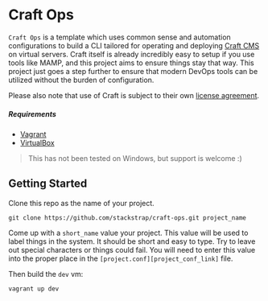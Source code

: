 # Craft Ops

`Craft Ops` is a template which uses common sense and automation 
configurations to build a CLI tailored for operating and deploying 
[Craft CMS][craft_link] on virtual servers. Craft itself is already
incredibly easy to setup if you use tools like MAMP, and this project
aims to ensure things stay that way. This project just goes a step
further to ensure that modern DevOps tools can be utilized without
the burden of configuration.

Please also note that use of Craft is subject to their own
[license agreement][craft_license].

##### Requirements

- [Vagrant][vagrant_link]
- [VirtualBox][virtualbox_link]

> This has not been tested on Windows, but support is welcome :)

## Getting Started

Clone this repo as the name of your project.

```
git clone https://github.com/stackstrap/craft-ops.git project_name
```

Come up with a `short_name` value your project. This value will be
used to label things in the system. It should be short and easy to
type. Try to leave out special characters or things could fail.
You will need to enter this value into the proper place in the
`[project.conf][project_conf_link]` file.

Then build the `dev` vm:

```
vagrant up dev
```

[craft_link]: https://buildwithcraft.com/
[craft_license]: https://buildwithcraft.com/license
[project_conf_link]: https://github.com/stackstrap/craft-ops/blob/master/private.conf
[vagrant_link]: http://vagrantup.com
[virtualbox_link]: http://virtualbox.org
